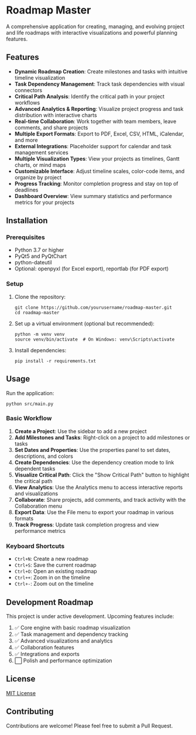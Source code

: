 # Roadmap Master

A comprehensive application for creating, managing, and evolving project and life roadmaps with interactive visualizations and powerful planning features.

## Features

- **Dynamic Roadmap Creation**: Create milestones and tasks with intuitive timeline visualization
- **Task Dependency Management**: Track task dependencies with visual connectors
- **Critical Path Analysis**: Identify the critical path in your project workflows
- **Advanced Analytics & Reporting**: Visualize project progress and task distribution with interactive charts
- **Real-time Collaboration**: Work together with team members, leave comments, and share projects
- **Multiple Export Formats**: Export to PDF, Excel, CSV, HTML, iCalendar, and more
- **External Integrations**: Placeholder support for calendar and task management services
- **Multiple Visualization Types**: View your projects as timelines, Gantt charts, or mind maps
- **Customizable Interface**: Adjust timeline scales, color-code items, and organize by project
- **Progress Tracking**: Monitor completion progress and stay on top of deadlines
- **Dashboard Overview**: View summary statistics and performance metrics for your projects

## Installation

### Prerequisites

- Python 3.7 or higher
- PyQt5 and PyQtChart
- python-dateutil
- Optional: openpyxl (for Excel export), reportlab (for PDF export)

### Setup

1. Clone the repository:
   ```
   git clone https://github.com/yourusername/roadmap-master.git
   cd roadmap-master
   ```

2. Set up a virtual environment (optional but recommended):
   ```
   python -m venv venv
   source venv/bin/activate  # On Windows: venv\Scripts\activate
   ```

3. Install dependencies:
   ```
   pip install -r requirements.txt
   ```

## Usage

Run the application:

```
python src/main.py
```

### Basic Workflow

1. **Create a Project**: Use the sidebar to add a new project
2. **Add Milestones and Tasks**: Right-click on a project to add milestones or tasks
3. **Set Dates and Properties**: Use the properties panel to set dates, descriptions, and colors
4. **Create Dependencies**: Use the dependency creation mode to link dependent tasks
5. **Visualize Critical Path**: Click the "Show Critical Path" button to highlight the critical path
6. **View Analytics**: Use the Analytics menu to access interactive reports and visualizations
7. **Collaborate**: Share projects, add comments, and track activity with the Collaboration menu
8. **Export Data**: Use the File menu to export your roadmap in various formats
9. **Track Progress**: Update task completion progress and view performance metrics

### Keyboard Shortcuts

- `Ctrl+N`: Create a new roadmap
- `Ctrl+S`: Save the current roadmap
- `Ctrl+O`: Open an existing roadmap
- `Ctrl++`: Zoom in on the timeline
- `Ctrl+-`: Zoom out on the timeline

## Development Roadmap

This project is under active development. Upcoming features include:

1. ✅ Core engine with basic roadmap visualization
2. ✅ Task management and dependency tracking
3. ✅ Advanced visualizations and analytics
4. ✅ Collaboration features
5. ✅ Integrations and exports
6. ⬜ Polish and performance optimization

## License

[MIT License](LICENSE)

## Contributing

Contributions are welcome! Please feel free to submit a Pull Request. 